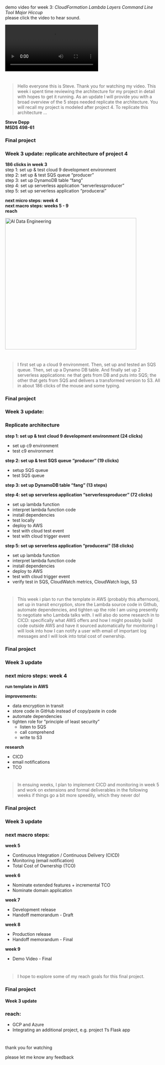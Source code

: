 
demo video for week 3: *CloudFormation Lambda Layers Command Line Tool Major Hiccup*     
please click the video to hear sound.

![demo](https://user-images.githubusercontent.com/38410965/112028923-13546380-8b0f-11eb-88ce-deec20aa2606.mp4)

#

> Hello everyone this is Steve.  Thank you for watching my video.  This week i spent time reviewing the architecture for my project in detail with hopes to get it running.  As an update I will provide you with a broad overview of the 5 steps needed replicate the architecture.  You will recall my project is modeled after project 4.  To replicate this architecture ...


**Steve Depp**   
**MSDS 498-61**   

### Final project   
### Week 3 update: replicate architecture of project 4   

**186 clicks in week 3**   
step 1: set up & test cloud 9 development environment   
step 2: set up & test SQS queue “producer”    
step 3: set up DynamoDB table “fang”   
step 4: set up serverless application “serverlessproducer”    
step 5: set up serverless application “producerai”   

**next micro steps: week 4**   
**next macro steps: weeks 5 - 9**   
**reach**   

<img width="423" alt="Al Data Engineering" src="https://user-images.githubusercontent.com/38410965/113616892-b2a34b80-9623-11eb-9fde-4e4e2ff8006a.png">

#

> I first set up a cloud 9 environment.  Then, set up and tested an SQS queue. Then, set up a Dynamo DB table.  And finally
set up 2 serverless applications: ne that gets from DB and puts into SQS; the other that gets from SQS and delivers a transformed version to S3. All in about 186 clicks of the mouse and some typing.  

### Final project   
### Week 3 update:    

### Replicate architecture   

**step 1: set up & test cloud 9 development environment (24 clicks)**   

- set up c9 environment      
- test c9 environment  

**step 2: set up & test SQS queue “producer” (19 clicks)**   

- setup SQS queue      
- test SQS queue    

**step 3: set up DynamoDB table “fang” (13 steps)**

**step 4: set up serverless application “serverlessproducer” (72 clicks)**

- set up lambda function   
- interpret lambda function code   
- install dependencies     
- test locally   
- deploy to AWS   
- test with cloud test event   
- test with cloud trigger event   
	
**step 5: set up serverless application “producerai” (58 clicks)**

- set up lambda function   
- interpret lambda function code   
- install dependencies     
- deploy to AWS   
- test with cloud trigger event   
- verify test in SQS, CloudWatch metrics, CloudWatch logs, S3   

#

> This week i plan to run the template in AWS (probably this afternoon), set up in transit encryption, store the Lambda source code in Github, automate dependencies, and tighten up the role I am using presently to negotiate who Lambda talks with.  I will also do some research in to CICD: specifically what AWS offers and how I might possibly build code outside AWS and have it sourced automatically for monitoring I will look into how I can notify a user with email of important log messages and I will look into total cost of ownership.

### Final project   
### Week 3 update   

### next micro steps: week 4   

**run template in AWS**   

**improvements:**   
- data encryption in transit   
- store code in GitHub instead of copy/paste in code   
- automate dependencies   
- tighten role for “principle of least security”   
	- listen to SQS   
	- call comprehend    
	- write to S3   

**research**   
- CICD   
- email notifications   
- TCO   

#

> In ensuing weeks, I plan to implement CICD and monitoring in week 5 and work on extensions and formal deliverables in the following weeks if things go a bit more speedily, which they never do! 

### Final project
### Week 3 update

### next macro steps: 

**week 5**   
- Continuous Integration / Continuous Delivery (CICD)   
- Monitoring (email notification)   
- Total Cost of Ownership (TCO)     
 
**week 6**   
- Nominate extended features + incremental TCO   
- Nominate domain application   

**week 7**   
- Development release   
- Handoff memorandum - Draft   

**week 8**   
- Production release   
- Handoff memorandum - Final   

**week 9**   
- Demo Video - Final   

#

> I hope to explore some of my reach goals for this final project.

### Final project   
#### Week 3 update   

### reach:
-	GCP and Azure   
-	Integrating an additional project, e.g. project 1’s Flask app   

# 

thank you for watching   

please let me know any feedback   
